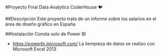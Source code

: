 #Proyecto Final Data Analytics CoderHouse  🐦 

##Descripción
Este proyecto trata de un informe sobre los salarios en el área de diseño gráfico en España

##Instalación
Consta solo de Power BI
- https://powerbi.microsoft.com/
La liempieza de datos se realizo con Microsoft Excel 2013
